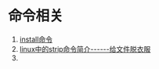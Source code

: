 # 命令相关 #

1. [install命令](http://man.linuxde.net/install)
2. [linux中的strip命令简介------给文件脱衣服](http://blog.csdn.net/stpeace/article/details/47090255)
3. 